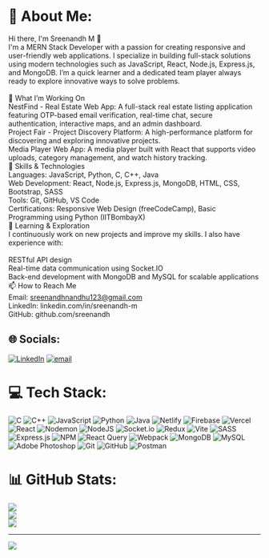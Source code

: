 # 💫 About Me:
Hi there, I'm Sreenandh M 👋<br>I'm a MERN Stack Developer with a passion for creating responsive and user-friendly web applications. I specialize in building full-stack solutions using modern technologies such as JavaScript, React, Node.js, Express.js, and MongoDB. I’m a quick learner and a dedicated team player always ready to explore innovative ways to solve problems.<br><br>🔭 What I’m Working On<br>NestFind - Real Estate Web App: A full-stack real estate listing application featuring OTP-based email verification, real-time chat, secure authentication, interactive maps, and an admin dashboard.<br>Project Fair - Project Discovery Platform: A high-performance platform for discovering and exploring innovative projects.<br>Media Player Web App: A media player built with React that supports video uploads, category management, and watch history tracking.<br>🚀 Skills & Technologies<br>Languages: JavaScript, Python, C, C++, Java<br>Web Development: React, Node.js, Express.js, MongoDB, HTML, CSS, Bootstrap, SASS<br>Tools: Git, GitHub, VS Code<br>Certifications: Responsive Web Design (freeCodeCamp), Basic Programming using Python (IITBombayX)<br>🌱 Learning & Exploration<br>I continuously work on new projects and improve my skills. I also have experience with:<br><br>RESTful API design<br>Real-time data communication using Socket.IO<br>Back-end development with MongoDB and MySQL for scalable applications<br>📫 How to Reach Me<br>Email: sreenandhnandhu123@gmail.com<br>LinkedIn: linkedin.com/in/sreenandh-m<br>GitHub: github.com/sreenandh


## 🌐 Socials:
[![LinkedIn](https://img.shields.io/badge/LinkedIn-%230077B5.svg?logo=linkedin&logoColor=white)](https://linkedin.com/in/https://www.linkedin.com/in/sreenandh-m/) [![email](https://img.shields.io/badge/Email-D14836?logo=gmail&logoColor=white)](mailto:sreenandhnandhu123@gmail.com) 

# 💻 Tech Stack:
![C](https://img.shields.io/badge/c-%2300599C.svg?style=for-the-badge&logo=c&logoColor=white) ![C++](https://img.shields.io/badge/c++-%2300599C.svg?style=for-the-badge&logo=c%2B%2B&logoColor=white) ![JavaScript](https://img.shields.io/badge/javascript-%23323330.svg?style=for-the-badge&logo=javascript&logoColor=%23F7DF1E) ![Python](https://img.shields.io/badge/python-3670A0?style=for-the-badge&logo=python&logoColor=ffdd54) ![Java](https://img.shields.io/badge/java-%23ED8B00.svg?style=for-the-badge&logo=openjdk&logoColor=white) ![Netlify](https://img.shields.io/badge/netlify-%23000000.svg?style=for-the-badge&logo=netlify&logoColor=#00C7B7) ![Firebase](https://img.shields.io/badge/firebase-%23039BE5.svg?style=for-the-badge&logo=firebase) ![Vercel](https://img.shields.io/badge/vercel-%23000000.svg?style=for-the-badge&logo=vercel&logoColor=white) ![React](https://img.shields.io/badge/react-%2320232a.svg?style=for-the-badge&logo=react&logoColor=%2361DAFB) ![Nodemon](https://img.shields.io/badge/NODEMON-%23323330.svg?style=for-the-badge&logo=nodemon&logoColor=%BBDEAD) ![NodeJS](https://img.shields.io/badge/node.js-6DA55F?style=for-the-badge&logo=node.js&logoColor=white) ![Socket.io](https://img.shields.io/badge/Socket.io-black?style=for-the-badge&logo=socket.io&badgeColor=010101) ![Redux](https://img.shields.io/badge/redux-%23593d88.svg?style=for-the-badge&logo=redux&logoColor=white) ![Vite](https://img.shields.io/badge/vite-%23646CFF.svg?style=for-the-badge&logo=vite&logoColor=white) ![SASS](https://img.shields.io/badge/SASS-hotpink.svg?style=for-the-badge&logo=SASS&logoColor=white) ![Express.js](https://img.shields.io/badge/express.js-%23404d59.svg?style=for-the-badge&logo=express&logoColor=%2361DAFB) ![NPM](https://img.shields.io/badge/NPM-%23CB3837.svg?style=for-the-badge&logo=npm&logoColor=white) ![React Query](https://img.shields.io/badge/-React%20Query-FF4154?style=for-the-badge&logo=react%20query&logoColor=white) ![Webpack](https://img.shields.io/badge/webpack-%238DD6F9.svg?style=for-the-badge&logo=webpack&logoColor=black) ![MongoDB](https://img.shields.io/badge/MongoDB-%234ea94b.svg?style=for-the-badge&logo=mongodb&logoColor=white) ![MySQL](https://img.shields.io/badge/mysql-4479A1.svg?style=for-the-badge&logo=mysql&logoColor=white) ![Adobe Photoshop](https://img.shields.io/badge/adobe%20photoshop-%2331A8FF.svg?style=for-the-badge&logo=adobe%20photoshop&logoColor=white) ![Git](https://img.shields.io/badge/git-%23F05033.svg?style=for-the-badge&logo=git&logoColor=white) ![GitHub](https://img.shields.io/badge/github-%23121011.svg?style=for-the-badge&logo=github&logoColor=white) ![Postman](https://img.shields.io/badge/Postman-FF6C37?style=for-the-badge&logo=postman&logoColor=white)
# 📊 GitHub Stats:
![](https://github-readme-stats.vercel.app/api?username=sreenandh&theme=dark&hide_border=false&include_all_commits=false&count_private=false)<br/>
![](https://nirzak-streak-stats.vercel.app/?user=sreenandh&theme=dark&hide_border=false)<br/>
![](https://github-readme-stats.vercel.app/api/top-langs/?username=sreenandh&theme=dark&hide_border=false&include_all_commits=false&count_private=false&layout=compact)

---
[![](https://visitcount.itsvg.in/api?id=sreenandh&icon=0&color=0)](https://visitcount.itsvg.in)

<!-- Proudly created with GPRM ( https://gprm.itsvg.in ) -->
